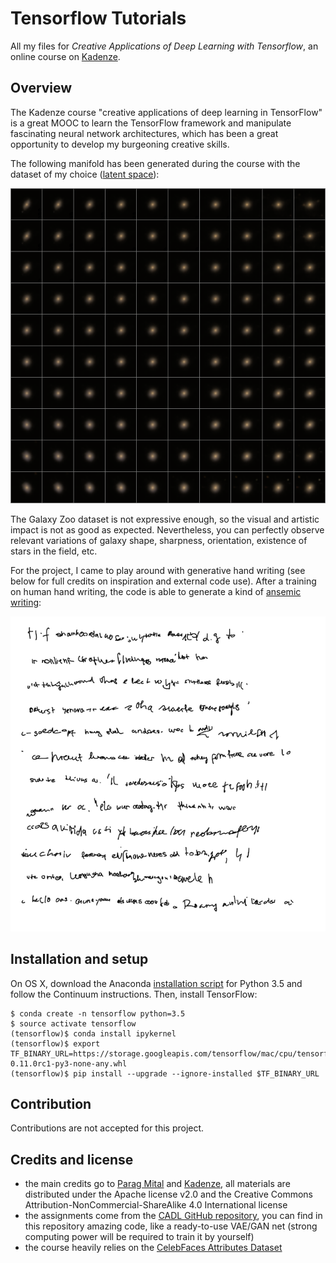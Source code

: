 # Tensorflow Tutorials

All my files for *Creative Applications of Deep Learning with Tensorflow*, an online course on [Kadenze][kadenze].

## Overview

The Kadenze course "creative applications of deep learning in TensorFlow" is a great MOOC to learn the TensorFlow framework and manipulate fascinating neural network architectures, which has been a great opportunity to develop my burgeoning creative skills.

The following manifold has been generated during the course with the dataset of my choice ([latent space][fastforward-vae]):

![Galaxy Zoo manifold][galaxy-manifold]

The Galaxy Zoo dataset is not expressive enough, so the visual and artistic impact is not as good as expected. Nevertheless, you can perfectly observe relevant variations of galaxy shape, sharpness, orientation, existence of stars in the field, etc.

For the project, I came to play around with generative hand writing (see below for full credits on inspiration and external code use). After a training on human hand writing, the code is able to generate a kind of [ansemic writing][wikipedia-asemic]:

![Generative hand writing][glyphs-rnn]

## Installation and setup

On OS X, download the Anaconda [installation script][continuum-download] for Python 3.5 and follow the Continuum instructions. Then, install TensorFlow:

````
$ conda create -n tensorflow python=3.5
$ source activate tensorflow
(tensorflow)$ conda install ipykernel
(tensorflow)$ export TF_BINARY_URL=https://storage.googleapis.com/tensorflow/mac/cpu/tensorflow-0.11.0rc1-py3-none-any.whl
(tensorflow)$ pip install --upgrade --ignore-installed $TF_BINARY_URL
````

## Contribution

Contributions are not accepted for this project.

## Credits and license

+ the main credits go to [Parag Mital][pkmital] and [Kadenze][kadenze], all materials are distributed under the Apache license v2.0 and the Creative Commons Attribution-NonCommercial-ShareAlike 4.0 International license
+ the assignments come from the [CADL GitHub repository][github-cadl], you can find in this repository amazing code, like a ready-to-use VAE/GAN net (strong computing power will be required to train it by yourself)
+ the course heavily relies on the [CelebFaces Attributes Dataset][mmlab-celeba]

[fastforward-vae]: http://blog.fastforwardlabs.com/post/148842796218/introducing-variational-autoencoders-in-prose-and
[wikipedia-asemic]: https://en.wikipedia.org/wiki/Asemic_writing

[cadl-install]: https://github.com/pkmital/CADL#what-is-notebook
[continuum-download]: https://www.continuum.io/downloads#_macosx
[pkmital]: https://github.com/pkmital
[kadenze]: https://www.kadenze.com/

[github-cadl]: https://github.com/pkmital/CADL
[mmlab-celeba]: http://mmlab.ie.cuhk.edu.hk/projects/CelebA.html
[wikimedia-n4536]: https://commons.wikimedia.org/wiki/File:N4536s-crop.jpg
[kaggle-galaxy-zoo]: https://www.kaggle.com/c/galaxy-zoo-the-galaxy-challenge/data
[github-write-rnn]: https://github.com/hardmaru/write-rnn-tensorflow
[twitter-hardmaru]: https://twitter.com/hardmaru
[iam-handwriting-database]: http://www.fki.inf.unibe.ch/databases/iam-on-line-handwriting-database
[github-sand-glyphs]: https://github.com/inconvergent/sand-glyphs
[twitter-incovergent]: https://twitter.com/inconvergent
[inconvergent]: http://inconvergent.net/
[wikimedia-pleiades]: https://en.wikipedia.org/wiki/File:Pleiades_large.jpg

[galaxy-manifold]: /assets/img/manifold-galaxy.png "Galaxy Zoo manifold"
[glyphs-rnn]: /assets/img/glyphs-rnn.png "Generative hand writing"
